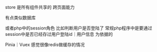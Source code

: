
store 是所有组件共享的 跨页面能力 

有点类似数据库

或者php中的session角色   比如判断用户是否登陆了 常规php程序中是要通过session中是否已经存过用户登陆id｜用户信息 为依据的

Pinia｜Vuex 感觉很像redis做缓存的情况 